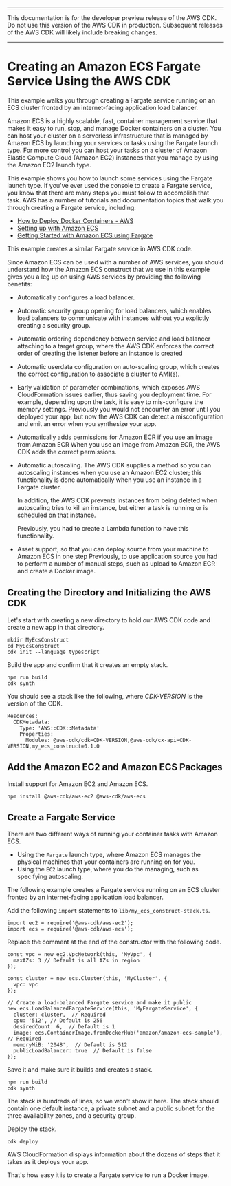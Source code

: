 --------

 This documentation is for the developer preview release of the AWS CDK\. Do not use this version of the AWS CDK in production\. Subsequent releases of the AWS CDK will likely include breaking changes\. 

--------

# Creating an Amazon ECS Fargate Service Using the AWS CDK<a name="ecs_example"></a>

This example walks you through creating a Fargate service running on an ECS cluster fronted by an internet\-facing application load balancer\.

Amazon ECS is a highly scalable, fast, container management service that makes it easy to run, stop, and manage Docker containers on a cluster\. You can host your cluster on a serverless infrastructure that is managed by Amazon ECS by launching your services or tasks using the Fargate launch type\. For more control you can host your tasks on a cluster of Amazon Elastic Compute Cloud \(Amazon EC2\) instances that you manage by using the Amazon EC2 launch type\.

This example shows you how to launch some services using the Fargate launch type\. If you've ever used the console to create a Fargate service, you know that there are many steps you must follow to accomplish that task\. AWS has a number of tutorials and documentation topics that walk you through creating a Fargate service, including:
+ [How to Deploy Docker Containers \- AWS](https://aws.amazon.com/getting-started/tutorials/deploy-docker-containers)
+ [Setting up with Amazon ECS](https://docs.aws.amazon.com/AmazonECS/latest/developerguide/get-set-up-for-amazon-ecs.html)
+ [Getting Started with Amazon ECS using Fargate](https://docs.aws.amazon.com/AmazonECS/latest/developerguide/ECS_GetStarted.html)

This example creates a similar Fargate service in AWS CDK code\.

Since Amazon ECS can be used with a number of AWS services, you should understand how the Amazon ECS construct that we use in this example gives you a leg up on using AWS services by providing the following benefits:
+ Automatically configures a load balancer\.
+ Automatic security group opening for load balancers, which enables load balancers to communicate with instances without you explictly creating a security group\.
+ Automatic ordering dependency between service and load balancer attaching to a target group, where the AWS CDK enforces the correct order of creating the listener before an instance is created
+ Automatic userdata configuration on auto\-scaling group, which creates the correct configuration to associate a cluster to AMI\(s\)\.
+ Early validation of parameter combinations, which exposes AWS CloudFormation issues earlier, thus saving you deployment time\. For example, depending upon the task, it is easy to mis\-configure the memory settings\. Previously you would not encounter an error until you deployed your app, but now the AWS CDK can detect a misconfiguration and emit an error when you synthesize your app\.
+ Automatically adds permissions for Amazon ECR if you use an image from Amazon ECR When you use an image from Amazon ECR, the AWS CDK adds the correct permissions\.
+ Automatic autoscaling\. The AWS CDK supplies a method so you can autoscaling instances when you use an Amazon EC2 cluster; this functionality is done automatically when you use an instance in a Fargate cluster\.

  In addition, the AWS CDK prevents instances from being deleted when autoscaling tries to kill an instance, but either a task is running or is scheduled on that instance\.

  Previously, you had to create a Lambda function to have this functionality\.
+ Asset support, so that you can deploy source from your machine to Amazon ECS in one step Previously, to use application source you had to perform a number of manual steps, such as upload to Amazon ECR and create a Docker image\.

## Creating the Directory and Initializing the AWS CDK<a name="ecs_example_initialize"></a>

Let's start with creating a new directory to hold our AWS CDK code and create a new app in that directory\.

```
mkdir MyEcsConstruct
cd MyEcsConstruct
cdk init --language typescript
```

Build the app and confirm that it creates an empty stack\.

```
npm run build
cdk synth
```

You should see a stack like the following, where *CDK\-VERSION* is the version of the CDK\.

```
Resources:
  CDKMetadata:
    Type: 'AWS::CDK::Metadata'
    Properties:
      Modules: @aws-cdk/cdk=CDK-VERSION,@aws-cdk/cx-api=CDK-VERSION,my_ecs_construct=0.1.0
```

## Add the Amazon EC2 and Amazon ECS Packages<a name="ecs_example_add_packages"></a>

Install support for Amazon EC2 and Amazon ECS\.

```
npm install @aws-cdk/aws-ec2 @aws-cdk/aws-ecs
```

## Create a Fargate Service<a name="ecs_example_create_fargate_service"></a>

There are two different ways of running your container tasks with Amazon ECS\.
+ Using the `Fargate` launch type, where Amazon ECS manages the physical machines that your containers are running on for you\.
+ Using the `EC2` launch type, where you do the managing, such as specifying autoscaling\.

The following example creates a Fargate service running on an ECS cluster fronted by an internet\-facing application load balancer\.

Add the following `import` statements to `lib/my_ecs_construct-stack.ts`\.

```
import ec2 = require('@aws-cdk/aws-ec2');
import ecs = require('@aws-cdk/aws-ecs');
```

Replace the comment at the end of the constructor with the following code\.

```
const vpc = new ec2.VpcNetwork(this, 'MyVpc', {
  maxAZs: 3 // Default is all AZs in region
});

const cluster = new ecs.Cluster(this, 'MyCluster', {
  vpc: vpc
});

// Create a load-balanced Fargate service and make it public
new ecs.LoadBalancedFargateService(this, 'MyFargateService', {
  cluster: cluster,  // Required
  cpu: '512', // Default is 256
  desiredCount: 6,  // Default is 1
  image: ecs.ContainerImage.fromDockerHub('amazon/amazon-ecs-sample'), // Required
  memoryMiB: '2048',  // Default is 512
  publicLoadBalancer: true  // Default is false
});
```

Save it and make sure it builds and creates a stack\.

```
npm run build
cdk synth
```

The stack is hundreds of lines, so we won't show it here\. The stack should contain one default instance, a private subnet and a public subnet for the three availability zones, and a security group\.

Deploy the stack\.

```
cdk deploy
```

AWS CloudFormation displays information about the dozens of steps that it takes as it deploys your app\.

That's how easy it is to create a Fargate service to run a Docker image\.